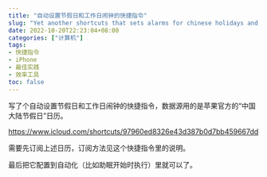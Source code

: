 ```yaml
---
title: "自动设置节假日和工作日闹钟的快捷指令"
slug: "Yet another shortcuts that sets alarms for chinese holidays and workdays automatically"
date: 2022-10-20T22:23:04+08:00
categories: ["计算机"]
tags:
- 快捷指令
- iPhone
- 最佳实践
- 效率工具
toc: false
---
```


写了个自动设置节假日和工作日闹钟的快捷指令，数据源用的是苹果官方的“中国大陆节假日”日历。

https://www.icloud.com/shortcuts/97960ed8326e43d387b0d7bb459667dd

需要先订阅上述日历，订阅方法见这个快捷指令里的说明。

最后把它配置到自动化（比如助眠开始时执行）里就可以了。